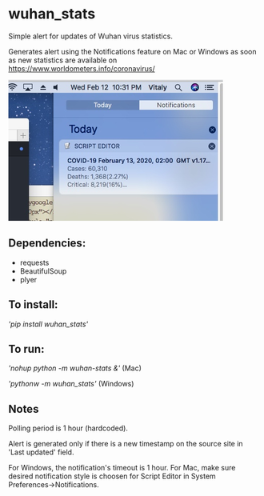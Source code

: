 # wuhan_stats
Simple alert for updates of Wuhan virus statistics.

Generates alert using the Notifications feature on Mac or Windows as soon as new statistics are available on https://www.worldometers.info/coronavirus/  

![Alert sample](snapshot.jpeg)

## Dependencies:
- requests
- BeautifulSoup
- plyer

## To install:
*'pip install wuhan_stats'*

## To run:

*'nohup python -m wuhan-stats &'* (Mac)

*'pythonw -m wuhan_stats'*        (Windows)

## Notes
Polling period is 1 hour (hardcoded).

Alert is generated only if there is a new timestamp on the source site in 'Last updated' field.

For Windows, the notification's timeout is 1 hour.
For Mac, make sure desired notification style is choosen for Script Editor in System Preferences->Notifications.  
